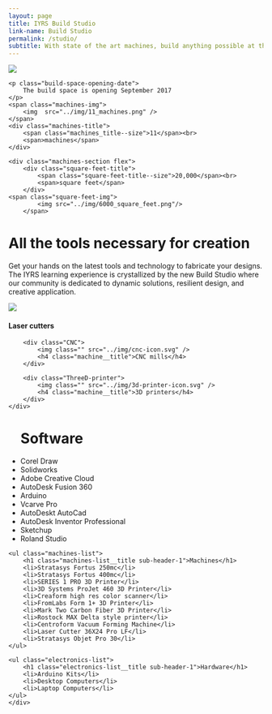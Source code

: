 ```yaml
---
layout: page
title: IYRS Build Studio
link-name: Build Studio
permalink: /studio/
subtitle: With state of the art machines, build anything possible at the DM&F Build Studio.
---
```

<div class="grid-container">
	<div class="square-feet-section flex">
		<img class="dot-bg" src="{{ site.baseurl }}/img/dot-bg.png" />

	<p class="build-space-opening-date">
		The build space is opening September 2017
	</p>
	<span class="machines-img">
		<img  src="../img/11_machines.png" />
	</span>
	<div class="machines-title">
		<span class="machines_title--size">11</span><br>
		<span>machines</span>
	</div>
</div>

	<div class="machines-section flex">
		<div class="square-feet-title">
			<span class="square-feet-title--size">20,000</span><br>
			<span>square feet</span>
		</div>
	<span class="square-feet-img">
			<img src="../img/6000_square_feet.png"/>
		</span>

</div>
</div>

<div class="grid-container">
	<div class="tools-for-creation">
	<h1 class="tools-for-creation__title">
		All the tools necessary for creation
	</h1>
	<p>
Get your hands on the latest tools and technology to fabricate your designs. The IYRS learning experience is crystallized by the new Build Studio where our community is dedicated to dynamic solutions, resilient design, and creative application.
	</p>
	</div>
</div>

<div class="machine-options-section">
<div class="grid-container">
		<div class="laser-cutter">
			<img class="" src="{{ site.baseurl }}/img/laser-cutter-icon.svg" />
			<h4 class="machine__title">Laser cutters</h4>
		</div>

		<div class="CNC">
			<img class="" src="../img/cnc-icon.svg" />
			<h4 class="machine__title">CNC mills</h4>
		</div>

		<div class="ThreeD-printer">
			<img class="" src="../img/3d-printer-icon.svg" />
			<h4 class="machine__title">3D printers</h4>
		</div>
	</div>
</div>

<div class="tools-container">
<div class="grid-container">
	<ul class="software-list">
		<h1 class="software-list__title sub-header-1">Software</h1>
		<li>Corel Draw</li>
		<li>Solidworks</li>
		<li>Adobe Creative Cloud</li>
		<li>AutoDesk Fusion 360</li>
		<li>Arduino</li>
		<li>Vcarve Pro</li>
		<li>AutoDeskt AutoCad</li>
		<li>AutoDesk Inventor Professional</li>
		<li>Sketchup</li>
		<li>Roland Studio</li>
	</ul>

	<ul class="machines-list">
		<h1 class="machines-list__title sub-header-1">Machines</h1>
		<li>Stratasys Fortus 250mc</li>
		<li>Stratasys Fortus 400mc</li>
		<li>SERIES 1 PRO 3D Printer</li>
		<li>3D Systems ProJet 460 3D Printer</li>
		<li>Creaform high res color scanner</li>
		<li>FromLabs Form 1+ 3D Printer</li>
		<li>Mark Two Carbon Fiber 3D Printer</li>
		<li>Rostock MAX Delta style printer</li>
		<li>Centroform Vacuum Forming Machine</li>
		<li>Laser Cutter 36X24 Pro LF</li>
		<li>Stratasys Objet Pro 30</li>
	</ul>

	<ul class="electronics-list">
		<h1 class="electronics-list__title sub-header-1">Hardware</h1>
		<li>Arduino Kits</li>
		<li>Desktop Computers</li>
		<li>Laptop Computers</li>
	</ul>
	</div>
</div>
